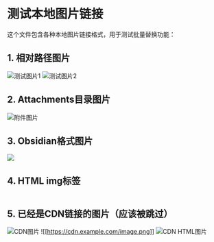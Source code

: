 # 测试本地图片链接

这个文件包含各种本地图片链接格式，用于测试批量替换功能：

## 1. 相对路径图片
![测试图片1](https://imagedelivery.net/iqhdh0ldGkFjXHYL9m4X8w/cb6c5210-079a-45ce-c9fd-a660c77d4500/public)
![测试图片2](images/sample.jpg)

## 2. Attachments目录图片
![附件图片](https://imagedelivery.net/iqhdh0ldGkFjXHYL9m4X8w/abae3494-6b02-4774-07c6-4561acd58800/public)

## 3. Obsidian格式图片
![](https://imagedelivery.net/iqhdh0ldGkFjXHYL9m4X8w/7b8bfe95-f57d-4c25-d87b-eb493bbcf000/public)

## 4. HTML img标签
<img src="https://imagedelivery.net/iqhdh0ldGkFjXHYL9m4X8w/51266aba-b8cb-4cb7-1600-8a0690b94300/public" alt="">

## 5. 已经是CDN链接的图片（应该被跳过）
![CDN图片](https://imagedelivery.net/placeholder/obsidian-CleanShot)
![[https://cdn.example.com/image.png]]
<img src="https://example.com/image.jpg" alt="CDN HTML图片">